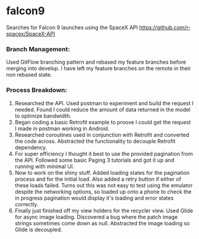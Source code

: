 # falcon9
Searches for Falcon 9 launches using the SpaceX API https://github.com/r-spacex/SpaceX-API

### Branch Management:
Used GitFlow branching pattern and rebased my feature branches before merging into develop.
I have left my feature branches on the remote in their non rebased state.

### Process Breakdown:
1. Researched the API. Used postman to experiment and build the request I needed. Found I could reduce the amount of data returned in the model to optimize bandwidth.
2. Began coding a basic Retrofit example to proove I could get the request I made in postman working in Android.
3. Researched coroutines used in conjunction with Retrofit and converted the code across. Abstracted the functionality to decouple Retrofit dependency.
4. For super efficiency I thought it best to use the provided pagination from the API. Followed some basic Paging 3 tutorials and got it up and running with minimal UI.
5. Now to work on the shiny stuff. Added loading states for the pagination process and for the initial load. Also added a retry button if either of these loads failed. Turns out this was not easy to test using the emulator despite the networking options, so loaded up onto a phone to check the in progress pagination would display it's loading and error states correctly.
6. Finally just finished off my view holders for the recycler view. Used Glide for async image loading. Discovered a bug where the patch image strings sometimes come down as null. Abstracted the image loading so Glide is decoupled.
